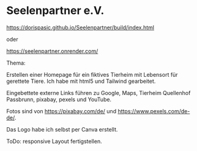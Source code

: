 # Seelenpartner e.V.

https://dorispasic.github.io/Seelenpartner/build/index.html

oder

https://seelenpartner.onrender.com/

Thema:

Erstellen einer Homepage für ein fiktives Tierheim mit Lebensort für gerettete Tiere.
Ich habe mit html5 und Tailwind gearbeitet.

Eingebettete externe Links führen zu Google, Maps, Tierheim Quellenhof Passbrunn, pixabay, pexels und YouTube.

Fotos sind von https://pixabay.com/de/ und https://www.pexels.com/de-de/.

Das Logo habe ich selbst per Canva erstellt.

ToDo: responsive Layout fertigstellen.
